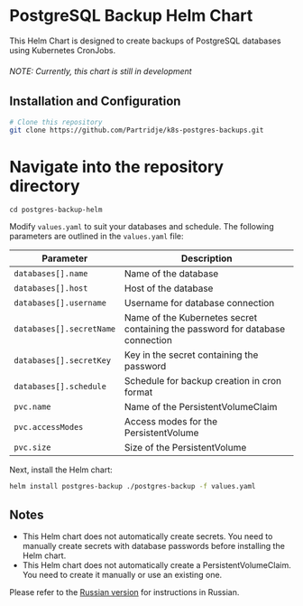 # PostgreSQL Backup Helm Chart

This Helm Chart is designed to create backups of PostgreSQL databases using Kubernetes CronJobs.
###### NOTE: Currently, this chart is still in development

## Installation and Configuration

```bash
# Clone this repository
git clone https://github.com/Partridje/k8s-postgres-backups.git
```

# Navigate into the repository directory
```
cd postgres-backup-helm
```

Modify `values.yaml` to suit your databases and schedule. The following parameters are outlined in the `values.yaml` file:

| Parameter | Description |
| --------- | ----------- |
| `databases[].name` | Name of the database |
| `databases[].host` | Host of the database |
| `databases[].username` | Username for database connection |
| `databases[].secretName` | Name of the Kubernetes secret containing the password for database connection |
| `databases[].secretKey` | Key in the secret containing the password |
| `databases[].schedule` | Schedule for backup creation in cron format |
| `pvc.name` | Name of the PersistentVolumeClaim |
| `pvc.accessModes` | Access modes for the PersistentVolume |
| `pvc.size` | Size of the PersistentVolume |

Next, install the Helm chart:

```bash
helm install postgres-backup ./postgres-backup -f values.yaml
```

## Notes

- This Helm chart does not automatically create secrets. You need to manually create secrets with database passwords before installing the Helm chart.
- This Helm chart does not automatically create a PersistentVolumeClaim. You need to create it manually or use an existing one.

Please refer to the [Russian version](README_RU.md) for instructions in Russian.
